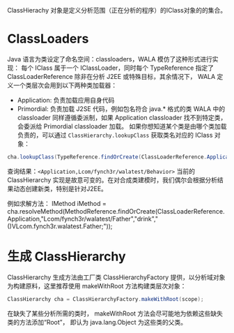 ClassHierachy 对象是定义分析范围（正在分析的程序）的IClass对象的的集合。

# ClassLoaders
Java 语言为类设定了命名空间：classloaders，WALA 模仿了这种形式进行实现：
每个 IClass 属于一个 IClassLoader，同时每个 TypeReference 指定了 ClassLoaderReference
除非在分析 J2EE 或特殊目标，其余情况下， WALA 定义一个类层次会用到以下两种类加载器：
- Application: 负责加载应用自身代码
- Primordial: 负责加载 J2SE 代码，例如包名符合 java.* 格式的类
WALA 中的 classloader 同样遵循委派制，如果 Application classloader 找不到特定类，会委派给 Primordial classloader 加载。
如果你想知道某个类是由哪个类加载负责的，可以通过 `ClassHierarchy.lookupClass` 获取类名对应的 IClass 对象：
```java
cha.lookupClass(TypeReference.findOrCreate(ClassLoaderReference.Application,"className");
```
查询结果：`<Application,Lcom/fynch3r/walatest/Behavior>`
当前的 ClassHierarchy 实现是故意可变的。在对合成类建模时，我们偶尔会根据分析结果动态创建新类，特别是针对J2EE。

例如求解方法：
IMethod iMethod = cha.resolveMethod(MethodReference.findOrCreate(ClassLoaderReference.Application,"Lcom/fynch3r/walatest/Father","drink","()VLcom.fynch3r.walatest.Father;"));

# 生成 ClassHierarchy 

ClassHierarchy 生成方法由工厂类 ClassHierarchyFactory 提供，以分析域对象为构建原料，这里推荐使用 makeWithRoot 方法构建类层次对象：
```java
ClassHierarchy cha = ClassHierarchyFactory.makeWithRoot(scope);
```
在缺失了某些分析所需的类时， makeWithRoot 方法会尽可能地为依赖这些缺失类的方法添加“Root”， 即认为 java.lang.Object 为这些类的父类。
